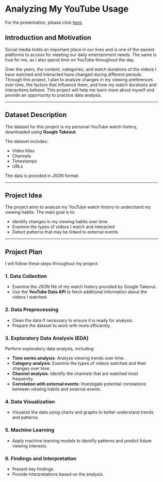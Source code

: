 # Analyzing My YouTube Usage

For the presentation, please click [here](https://sites.google.com/view/termprojectpresentation?usp=sharing).

## Introduction and Motivation
Social media holds an important place in our lives and is one of the easiest platforms to access for meeting our daily entertainment needs. The same is true for me, as I also spend time on YouTube throughout the day. 

Over the years, the content, categories, and watch durations of the videos I have watched and interacted have changed during different periods. Through this project, I plan to analyze changes in my viewing preferences over time, the factors that influence them, and how my watch durations and interactions behave. This project will help me learn more about myself and provide an opportunity to practice data analysis.

---

## Dataset Description
The dataset for this project is my personal YouTube watch history, downloaded using **Google Takeout**. 

The dataset includes:
- Video titles
- Channels
- Timestamps
- URLs 

The data is provided in JSON format.

---

## Project Idea
The project aims to analyze my YouTube watch history to understand my viewing habits. The main goal is to:
- Identify changes in my viewing habits over time
- Examine the types of videos I watch and interacted
- Detect patterns that may be linked to external events

---

## Project Plan
I will follow these steps throughout my project:

### 1. **Data Collection**
- Examine the JSON file of my watch history provided by Google Takeout.
- Use the **YouTube Data API** to fetch additional information about the videos I watched.

### 2. **Data Preprocessing**
- Clean the data if necessary to ensure it is ready for analysis.
- Prepare the dataset to work with more efficiently.

### 3. **Exploratory Data Analysis (EDA)**
Perform exploratory data analysis, including:
- **Time series analysis**: Analyze viewing trends over time.
- **Category analysis**: Examine the types of videos watched and their changes over time.
- **Channel analysis**: Identify the channels that are watched most frequently.
- **Correlation with external events**: Investigate potential correlations between viewing habits and external events.

### 4. **Data Visualization**
- Visualize the data using charts and graphs to better understand trends and patterns.

### 5. **Machine Learning**
- Apply machine learning models to identify patterns and predict future viewing interests.

### 6. **Findings and Interpretation**
- Present key findings.
- Provide interpretations based on the analysis.

